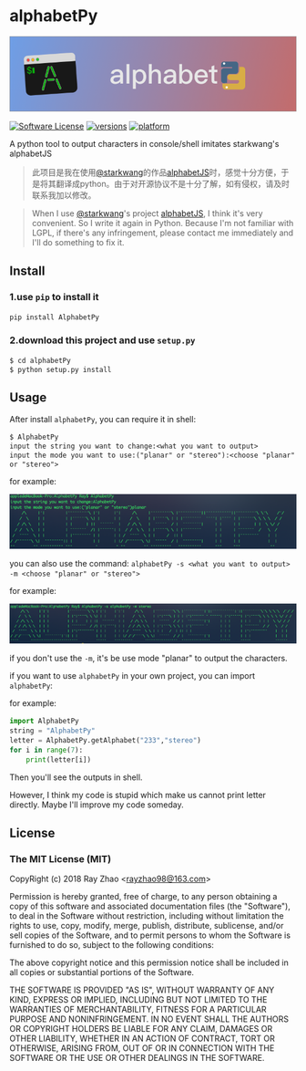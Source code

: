 # alphabetPy
![](img/Banner.png)

[![Software License](https://img.shields.io/badge/license-MIT-brightgreen.svg)](LICENSE.txt)
[![versions](https://img.shields.io/pypi/v/AlphabetPy.svg)](https://pypi.python.org/pypi/AlphabetPy/1.0)
[![platform](https://img.shields.io/badge/python-3.6-green.svg)]()

A python tool to output characters in console/shell imitates starkwang's alphabetJS

> 此项目是我在使用[@starkwang](https://github.com/starkwang)的作品[alphabetJS](https://github.com/starkwang)时，感觉十分方便，于是将其翻译成python。由于对开源协议不是十分了解，如有侵权，请及时联系我加以修改。

> When I use [@starkwang](https://github.com/starkwang)'s project [alphabetJS](https://github.com/starkwang), I think it's very convenient. So I write it again in Python. Because I'm not familiar with LGPL, if there's any infringement, please contact me immediately and I'll do something to fix it. 

## Install

### 1.use `pip` to install it
`pip install AlphabetPy`

### 2.download this project and use `setup.py`
```shell
$ cd alphabetPy
$ python setup.py install
```

## Usage

After install `alphabetPy`, you can require it in shell:

```shell
$ AlphabetPy
input the string you want to change:<what you want to output>
input the mode you want to use:("planar" or "stereo"):<choose "planar" or "stereo">
```

for example:

![](img/example1.png)

you can also use the command:
`alphabetPy -s <what you want to output> -m <choose "planar" or "stereo">`

for example:

![](img/example2.png)

if you don't use the `-m`, it's be use mode "planar" to output the characters.

if you want to use `alphabetPy` in your own project, you can import `alphabetPy`:

for example:

```python
import AlphabetPy
string = "AlphabetPy"
letter = AlphabetPy.getAlphabet("233","stereo")
for i in range(7):
	print(letter[i])
```
Then you'll see the outputs in shell.

However, I think my code is stupid which make us cannot print letter directly. Maybe I'll improve my code someday.

## License
### The MIT License (MIT)

CopyRight (c) 2018 Ray Zhao &lt;<a href="rayzhao98@163.com">rayzhao98@163.com</a>&gt;

Permission is hereby granted, free of charge, to any person obtaining a copy
of this software and associated documentation files (the "Software"), to deal
in the Software without restriction, including without limitation the rights
to use, copy, modify, merge, publish, distribute, sublicense, and/or sell
copies of the Software, and to permit persons to whom the Software is
furnished to do so, subject to the following conditions:

The above copyright notice and this permission notice shall be included in
all copies or substantial portions of the Software.

THE SOFTWARE IS PROVIDED "AS IS", WITHOUT WARRANTY OF ANY KIND, EXPRESS OR
IMPLIED, INCLUDING BUT NOT LIMITED TO THE WARRANTIES OF MERCHANTABILITY,
FITNESS FOR A PARTICULAR PURPOSE AND NONINFRINGEMENT. IN NO EVENT SHALL THE
AUTHORS OR COPYRIGHT HOLDERS BE LIABLE FOR ANY CLAIM, DAMAGES OR OTHER
LIABILITY, WHETHER IN AN ACTION OF CONTRACT, TORT OR OTHERWISE, ARISING FROM,
OUT OF OR IN CONNECTION WITH THE SOFTWARE OR THE USE OR OTHER DEALINGS IN
THE SOFTWARE.


